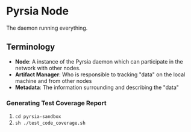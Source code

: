# Pyrsia Node

The daemon running everything.

## Terminology

- **Node**: A instance of the Pyrsia daemon which can participate in the network with other nodes.
- **Artifact Manager**: Who is responsible to tracking "data" on the local machine and from other nodes
- **Metadata**: The information surrounding and describing the "data"

### Generating Test Coverage Report
1. `cd pyrsia-sandbox`
2. `sh ./test_code_coverage.sh`